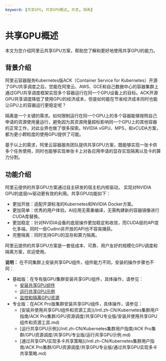 ```yaml
---
keyword: [共享GPU, 共享GPU概述, 共享, 隔离]
---
```


# 共享GPU概述

本文为您介绍阿里云共享GPU方案，帮助您了解和更好地使用共享GPU的能力。

## 背景介绍

阿里云容器服务Kubernetes版ACK（Container Service for Kubernetes）开源了GPU共享调度之后，您能在阿里云、AWS、GCE和自己数据中心的容器集群上通过GPU共享调度框架实现多个容器运行在同一个GPU设备上的目标。ACK开源GPU共享调度降低了使用GPU的经济成本，但是如何能在节省经济成本同时也能让GPU上的容器运行更稳定呢？

隔离是一个关键的需求。如何限制运行在同一个GPU上的多个容器能够按照自己申请的资源使用量运行，避免因为其资源用量超标影响同一个GPU上的其他容器的正常工作，对此业界也做了很多探索。NVIDIA vGPU、MPS，和vCUDA方案，都为更小颗粒度的使用GPU提供了可能。

基于以上的需求，阿里云容器服务团队提供共享GPU方案，既能够实现一张卡供多个任务使用，同时也能够实现单张卡上对各应用申请的显存实现隔离以及卡的算力分割。

## 功能介绍

阿里云提供的共享GPU方案通过自主研发的宿主机内核驱动， 实现对NVIDIA GPU的底层nv驱动更有效的利用。共享GPU功能如下：

-   更加开放：适配开源标准的Kubernetes和NVIDIA Docker方案。
-   更加简单：优秀的用户体验。AI应用无需重编译，无需构建新的容器镜像进行CUDA库替换。
-   更加稳定：针对NVIDIA设备的底层操作更加稳定和收敛，而CUDA层的API变化多端，同时一些Cudnn非开放的API也不容易捕获。
-   完整隔离：同时支持GPU的显存和算力隔离。

阿里云提供的共享GPU方案是一套低成本、可靠、用户友好的规模化GPU调度和隔离方案，欢迎使用。

**说明：** 在不同集群上安装共享GPU组件，组件能力不同，安装的操作步骤也不同：

-   基础版：在专有版GPU集群安装共享GPU组件，具体操作，请参见：
    -   [安装共享GPU组件](/intl.zh-CN/Kubernetes集群用户指南/GPU/NPU/GPU调度/共享GPU调度/安装共享GPU组件.md)
    -   [运行共享GPU示例](/intl.zh-CN/Kubernetes集群用户指南/GPU/NPU/GPU调度/共享GPU调度/运行共享GPU示例.md)
    -   [监控和隔离GPU资源](/intl.zh-CN/Kubernetes集群用户指南/GPU/NPU/GPU调度/共享GPU调度/监控和隔离GPU资源.md)
-   专业版：在ACK Pro版集群安装共享GPU组件，具体操作，请参见：
    -   [安装并使用共享GPU组件和资源工具](/intl.zh-CN/Kubernetes集群用户指南/ACK Pro集群/GPU资源调度/共享GPU专业版/安装并使用共享GPU组件和资源工具.md)
    -   [运行共享GPU示例](/intl.zh-CN/Kubernetes集群用户指南/ACK Pro集群/GPU资源调度/共享GPU专业版/运行共享GPU示例.md)
    -   [通过共享GPU实现多卡共享策略](/intl.zh-CN/Kubernetes集群用户指南/ACK Pro集群/GPU资源调度/共享GPU专业版/通过共享GPU实现多卡共享策略.md)

